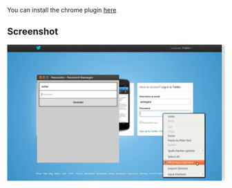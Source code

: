 You can install the chrome plugin 
[here](https://chrome.google.com/webstore/detail/passcodes/pjgdijdkpgkjcbmedadeohddhlngeege)

Screenshot
----------

![Screenshot](screenshot.png)